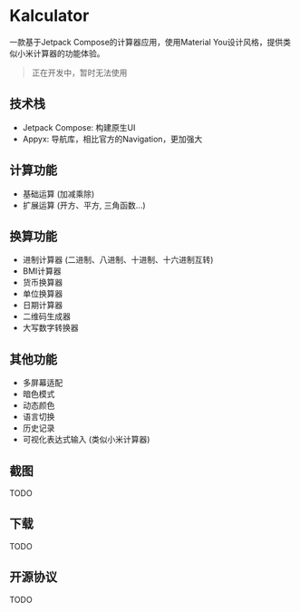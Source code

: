 # Kalculator
一款基于Jetpack Compose的计算器应用，使用Material You设计风格，提供类似小米计算器的功能体验。

> 正在开发中，暂时无法使用

## 技术栈
- Jetpack Compose: 构建原生UI
- Appyx: 导航库，相比官方的Navigation，更加强大

## 计算功能
- 基础运算 (加减乘除)
- 扩展运算 (开方、平方, 三角函数...)

## 换算功能
- 进制计算器 (二进制、八进制、十进制、十六进制互转)
- BMI计算器
- 货币换算器
- 单位换算器
- 日期计算器
- 二维码生成器
- 大写数字转换器

## 其他功能
- 多屏幕适配
- 暗色模式
- 动态颜色
- 语言切换
- 历史记录
- 可视化表达式输入 (类似小米计算器)

## 截图
TODO

## 下载
TODO

## 开源协议
TODO
